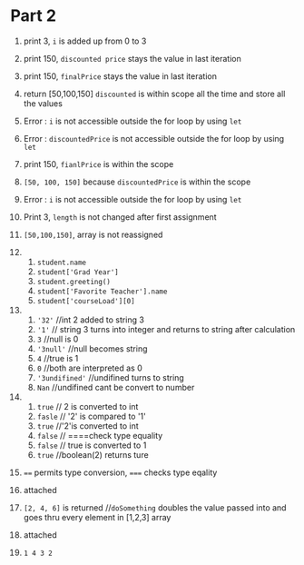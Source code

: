 # Part 2

1. print 3, `i` is added up from 0 to 3 
2. print 150, `discounted price` stays the value in last iteration
3. print 150, `finalPrice`  stays the value in last iteration
4. return [50,100,150] `discounted` is within scope all the time and store all the values
5. Error : `i` is not accessible outside the for loop by using `let`
6. Error : `discountedPrice` is not accessible outside the for loop by using `let`
7. print 150, `fianlPrice` is within the scope
8. `[50, 100, 150]` because `discountedPrice` is within the scope
9. Error : `i` is not accessible outside the for loop by using `let`
10. Print 3, `length` is not changed after first assignment
11. `[50,100,150]`, array is not reassigned 
12.  
    1. `student.name`
    2. `student['Grad Year']`
    3. `student.greeting()`
    4. `student['Favorite Teacher'].name`
    5. `student['courseLoad'][0]`
13.
    1. `'32'`  //int 2 added to string 3
    2. `'1'`  // string 3 turns into integer and returns to string after calculation
    3. `3`  //null is 0
    4. `'3null'` //null becomes string
    5. `4`  //true is 1
    6. `0`  //both are interpreted as 0
    7. `'3undifined'` //undifined turns to string
    8. `Nan`    //undifined cant be convert to number
14. 
    1. `true` // 2 is converted to int
    2. `fasle`  // '2' is compared to '1' 
    3. `true`   //'2'is converted to int
    4. `false`  // ====check type equality
    5. `false` // true is converted to 1
    6. `true`   //boolean(2) returns ture

15. `==` permits type conversion, `===` checks type eqality
16. attached
17. `[2, 4, 6]` is returned //`doSomething`  doubles the value passed into and goes thru every element in [1,2,3] array
18. attached
19. `1 4 3 2`

   
